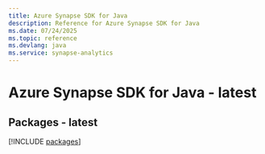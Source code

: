 ```yaml
---
title: Azure Synapse SDK for Java
description: Reference for Azure Synapse SDK for Java
ms.date: 07/24/2025
ms.topic: reference
ms.devlang: java
ms.service: synapse-analytics
---
```

# Azure Synapse SDK for Java - latest
## Packages - latest
[!INCLUDE [packages](synapse-index.md)]